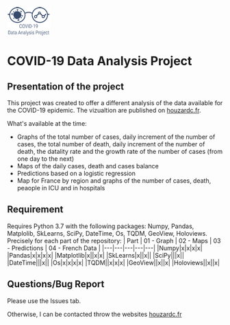 ![alt text](https://github.com/CleHou/COVID-19-Data-Analysis-Project/blob/master/99-Other/99.1-Logo/Logo2_100px.png)
# COVID-19 Data Analysis Project
## Presentation of the project
This project was created to offer a different analysis of the data available for the COVID-19 epidemic. The vizualtion are published on [houzardc.fr](houzardc.fr).

What's available at the time:
* Graphs of the total number of cases, daily increment of the number of cases, the total number of death, daily increment of the number of death, the datality rate and the growth rate of the number of cases (from one day to the next)
* Maps of the daily cases, death and cases balance
* Predictions based on a logistic regression
* Map for France by region and graphs of the number of cases, death, peaople in ICU and in hospitals

## Requirement
Requires Python 3.7 with the following packages: Numpy, Pandas, Matplolib, SkLearns, SciPy, DateTime, Os, TQDM, GeoView, Holoviews. Precisely for each part of the repository:
| Part | 01 - Graph | 02 - Maps | 03 - Predictions | 04 - French Data |
|---|---|---|---|---|
|Numpy|x|x|x|x|
|Pandas|x|x|x|x|
|Matplotlib|x||x|x|
|SkLearns|x||x||
|SciPy|||x||
|DateTime|||x||
|Os|x|x|x|x|
|TQDM||x|x|x|
|GeoView||x||x|
|Holoviews||x||x|

## Questions/Bug Report
Please use the Issues tab.

Otherwise, I can be contacted throw the websites [houzardc.fr](houzardc.fr)

